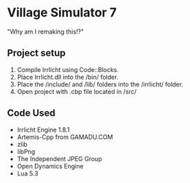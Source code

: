 Village Simulator 7
===
"Why am I remaking this!?"

Project setup
---
1. Compile Irrlicht using Code::Blocks.
2. Place Irrlicht.dll into the /bin/ folder.
3. Place the /include/ and /lib/ folders into the /irrlicht/ folder.
4. Open project with .cbp file located in /src/

Code Used
---
- Irrlicht Engine 1.8.1
- Artemis-Cpp from GAMADU.COM
- zlib
- libPng
- The Independent JPEG Group
- Open Dynamics Engine
- Lua 5.3

